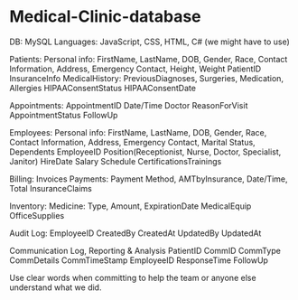 # Medical-Clinic-database
DB: MySQL
Languages: JavaScript, CSS, HTML, C# (we might have to use)
	
Patients:
	Personal info: FirstName, LastName, DOB, Gender, Race, Contact Information, Address, Emergency Contact, Height, Weight
	PatientID
 	InsuranceInfo
  	MedicalHistory: PreviousDiagnoses, Surgeries, Medication, Allergies
   	HIPAAConsentStatus
    	HIPAAConsentDate

Appointments:
	AppointmentID
 	Date/Time
  	Doctor
   	ReasonForVisit
    	AppointmentStatus
    	FollowUp 

Employees:
	Personal info: FirstName, LastName, DOB, Gender, Race, Contact Information, Address, Emergency Contact, Marital Status, Dependents
    	EmployeeID
    	Position(Receptionist, Nurse, Doctor, Specialist, Janitor)
    	HireDate
    	Salary
    	Schedule
    	CertificationsTrainings

Billing:
	Invoices
 	Payments: Payment Method, AMTbyInsurance, Date/Time, Total
	InsuranceClaims

Inventory:
	Medicine: Type, Amount, ExpirationDate
 	MedicalEquip
  	OfficeSupplies

Audit Log:
	EmployeeID
	CreatedBy
	CreatedAt
	UpdatedBy
	UpdatedAt

Communication Log, Reporting & Analysis
	PatientID
	CommID
	CommType
	CommDetails
	CommTimeStamp
	EmployeeID
	ResponseTime
	FollowUp
	
Use clear words when committing to help the team or anyone else understand what we did.
